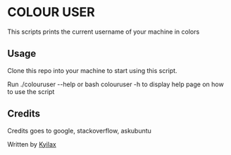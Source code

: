 # COLOUR USER
This scripts prints the current username of your machine in colors

## Usage
Clone this repo into your machine to start using this script.

Run ./colouruser --help or bash colouruser -h to display help page on how to use the script

## Credits
Credits goes to google, stackoverflow, askubuntu

Written by <a href="https://github.com/kyilax/">Kyilax</a>
